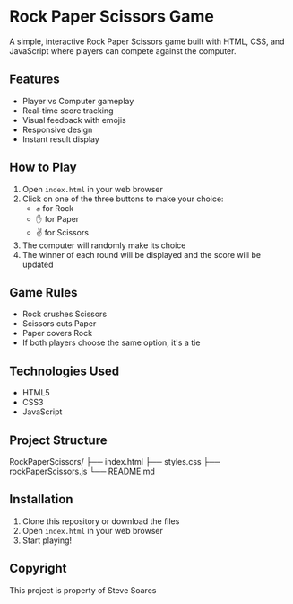 # Rock Paper Scissors Game

A simple, interactive Rock Paper Scissors game built with HTML, CSS, and JavaScript where players can compete against the computer.

## Features

- Player vs Computer gameplay
- Real-time score tracking
- Visual feedback with emojis
- Responsive design
- Instant result display

## How to Play

1. Open `index.html` in your web browser
2. Click on one of the three buttons to make your choice:
   - ✊ for Rock
   - ✋ for Paper
   - ✌️ for Scissors
3. The computer will randomly make its choice
4. The winner of each round will be displayed and the score will be updated

## Game Rules

- Rock crushes Scissors
- Scissors cuts Paper
- Paper covers Rock
- If both players choose the same option, it's a tie

## Technologies Used

- HTML5
- CSS3
- JavaScript

## Project Structure 

RockPaperScissors/
├── index.html
├── styles.css
├── rockPaperScissors.js
└── README.md

## Installation

1. Clone this repository or download the files
2. Open `index.html` in your web browser
3. Start playing!

## Copyright

This project is property of Steve Soares
